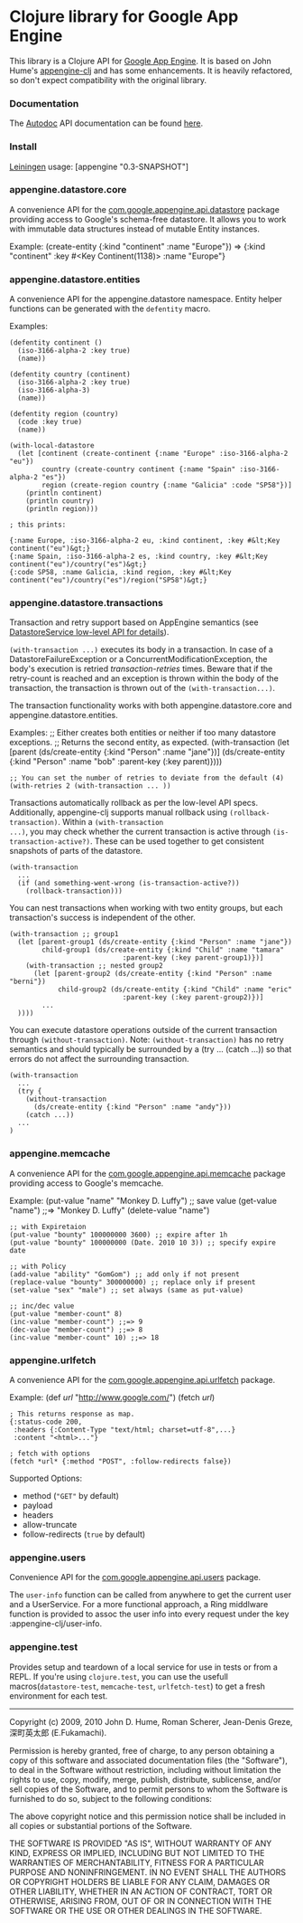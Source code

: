 # Clojure library for Google App Engine

This library is a Clojure API for [Google App
Engine](http://code.google.com/appengine). It is based on John Hume's
[appengine-clj](http://github.com/duelinmarkers/appengine-clj) and has
some enhancements. It is heavily refactored, so don't expect
compatibility with the original library.

### Documentation 

The [Autodoc](http://tomfaulhaber.github.com/autodoc) API documentation can be found
[here](http://r0man.github.com/appengine-clj).

### Install

[Leiningen](http://github.com/technomancy/leiningen) usage:
    [appengine "0.3-SNAPSHOT"]

### appengine.datastore.core

A convenience API for the
[com.google.appengine.api.datastore](http://code.google.com/appengine/docs/java/javadoc/index.html?com/google/appengine/api/datastore/package-tree.html)
package providing access to Google's schema-free datastore. It allows
you to work with immutable data structures instead of mutable Entity
instances.

Example:
    (create-entity {:kind "continent" :name "Europe"})
    => {:kind "continent" :key #<Key Continent(1138)> :name "Europe"}

### appengine.datastore.entities

A convenience API for the appengine.datastore namespace. Entity helper
functions can be generated with the <code>defentity</code> macro.

Examples:

    (defentity continent ()
      (iso-3166-alpha-2 :key true)
      (name))
     
    (defentity country (continent)
      (iso-3166-alpha-2 :key true)
      (iso-3166-alpha-3)
      (name))
     
    (defentity region (country)
      (code :key true)
      (name))
     
    (with-local-datastore
      (let [continent (create-continent {:name "Europe" :iso-3166-alpha-2 "eu"})
            country (create-country continent {:name "Spain" :iso-3166-alpha-2 "es"})
            region (create-region country {:name "Galicia" :code "SP58"})]
        (println continent)
        (println country)
        (println region)))
     
    ; this prints: 
     
    {:name Europe, :iso-3166-alpha-2 eu, :kind continent, :key #&lt;Key continent("eu")&gt;}
    {:name Spain, :iso-3166-alpha-2 es, :kind country, :key #&lt;Key continent("eu")/country("es")&gt;}
    {:code SP58, :name Galicia, :kind region, :key #&lt;Key continent("eu")/country("es")/region("SP58")&gt;}

### appengine.datastore.transactions

Transaction and retry support based on AppEngine semantics (see [DatastoreService low-level API for details](http://code.google.com/appengine/docs/java/javadoc/com/google/appengine/api/datastore/DatastoreService.html)).

<code>(with-transaction ...)</code> executes its body in a transaction.  In case of a DatastoreFailureException or a ConcurrentModificationException, the body's execution is retried *transaction-retries* times.  Beware that if the retry-count is reached and an exception is thrown within the body of the transaction, the transaction is thrown out of the <code>(with-transaction...)</code>.

The transaction functionality works with both appengine.datastore.core and appengine.datastore.entities.

Examples:
    ;; Either creates both entities or neither if too many datastore exceptions.
    ;; Returns the second entity, as expected.
    (with-transaction
      (let [parent (ds/create-entity {:kind "Person" :name "jane"})]
        (ds/create-entity {:kind "Person" :name "bob" 
                     :parent-key (:key parent)})))
     
    ;; You can set the number of retries to deviate from the default (4)
    (with-retries 2 (with-transaction ... ))

Transactions automatically rollback as per the low-level API specs.  Additionally, appengine-clj supports manual rollback using <code>(rollback-transaction)</code>.  Within a <code>(with-transaction ...)</code>, you may check whether the current transaction is active through <code>(is-transaction-active?)</code>.  These can be used together to get consistent snapshots of parts of the datastore.

    (with-transaction
      ...
      (if (and something-went-wrong (is-transaction-active?))
        (rollback-transaction)))

You can nest transactions when working with two entity groups, but each transaction's success is independent of the other.

    (with-transaction ;; group1
      (let [parent-group1 (ds/create-entity {:kind "Person" :name "jane"})
            child-group1 (ds/create-entity {:kind "Child" :name "tamara"
                   		       	:parent-key (:key parent-group1)})]
        (with-transaction ;; nested group2
          (let [parent-group2 (ds/create-entity {:kind "Person" :name "berni"})
                child-group2 (ds/create-entity {:kind "Child" :name "eric"
                   		       	:parent-key (:key parent-group2)})]
            ...
      ))))

You can execute datastore operations outside of the current transaction through <code>(without-transaction)</code>.  Note: <code>(without-transaction)</code> has no retry semantics and should typically be surrounded by a (try ... (catch ...)) so that errors do not affect the surrounding transaction.

    (with-transaction
      ...
      (try {
        (without-transaction 
          (ds/create-entity {:kind "Person" :name "andy"}))
        (catch ...))
      ...
    )

### appengine.memcache

A convenience API for the [com.google.appengine.api.memcache](http://code.google.com/intl/ja/appengine/docs/java/javadoc/index.html?com/google/appengine/api/memcache/package-tree.html) package providing access to Google's memcache.

Example:
    (put-value "name" "Monkey D. Luffy") ;; save value
    (get-value "name") ;;=> "Monkey D. Luffy"
    (delete-value "name")
    
    ;; with Expiretaion
    (put-value "bounty" 100000000 3600) ;; expire after 1h
    (put-value "bounty" 100000000 (Date. 2010 10 3)) ;; specify expire date
    
    ;; with Policy
    (add-value "ability" "GomGom") ;; add only if not present
    (replace-value "bounty" 300000000) ;; replace only if present
    (set-value "sex" "male") ;; set always (same as put-value)
    
    ;; inc/dec value
    (put-value "member-count" 8)
    (inc-value "member-count") ;;=> 9
    (dec-value "member-count") ;;=> 8
    (inc-value "member-count" 10) ;;=> 18

### appengine.urlfetch

A convenience API for the [com.google.appengine.api.urlfetch](http://code.google.com/intl/ja/appengine/docs/java/javadoc/index.html?com/google/appengine/api/urlfetch/package-tree.html) package.

Example:
    (def *url* "http://www.google.com/")
    (fetch *url*)
    
    ; This returns response as map.
    {:status-code 200,
     :headers {:Content-Type "text/html; charset=utf-8",...}
     :content "<html>..."}
     
    ; fetch with options
    (fetch *url* {:method "POST", :follow-redirects false})
    
Supported Options:

* method (<code>"GET"</code> by default)
* payload
* headers
* allow-truncate
* follow-redirects (<code>true</code> by default)

### appengine.users

Convenience API for the
[com.google.appengine.api.users](http://code.google.com/appengine/docs/java/javadoc/index.html?com/google/appengine/api/datastore/package-tree.html)
package.

The <code>user-info</code> function can be called from anywhere to get
the current user and a UserService.  For a more functional approach, a
Ring middlware function is provided to assoc the user info into every
request under the key :appengine-clj/user-info.

### appengine.test

Provides setup and teardown of a local service for use in tests or
from a REPL. If you're using <code>clojure.test</code>, you can use
the usefull macros(<code>datastore-test</code>,
<code>memcache-test</code>, <code>urlfetch-test</code>) to get a fresh
environment for each test.

---

Copyright (c) 2009, 2010 John D. Hume, Roman Scherer, Jean-Denis
Greze, 深町英太郎 (E.Fukamachi).

Permission is hereby granted, free of charge, to any person
obtaining a copy of this software and associated documentation
files (the "Software"), to deal in the Software without
restriction, including without limitation the rights to use,
copy, modify, merge, publish, distribute, sublicense, and/or sell
copies of the Software, and to permit persons to whom the
Software is furnished to do so, subject to the following
conditions:

The above copyright notice and this permission notice shall be
included in all copies or substantial portions of the Software.

THE SOFTWARE IS PROVIDED "AS IS", WITHOUT WARRANTY OF ANY KIND,
EXPRESS OR IMPLIED, INCLUDING BUT NOT LIMITED TO THE WARRANTIES
OF MERCHANTABILITY, FITNESS FOR A PARTICULAR PURPOSE AND
NONINFRINGEMENT. IN NO EVENT SHALL THE AUTHORS OR COPYRIGHT
HOLDERS BE LIABLE FOR ANY CLAIM, DAMAGES OR OTHER LIABILITY,
WHETHER IN AN ACTION OF CONTRACT, TORT OR OTHERWISE, ARISING
FROM, OUT OF OR IN CONNECTION WITH THE SOFTWARE OR THE USE OR
OTHER DEALINGS IN THE SOFTWARE.
